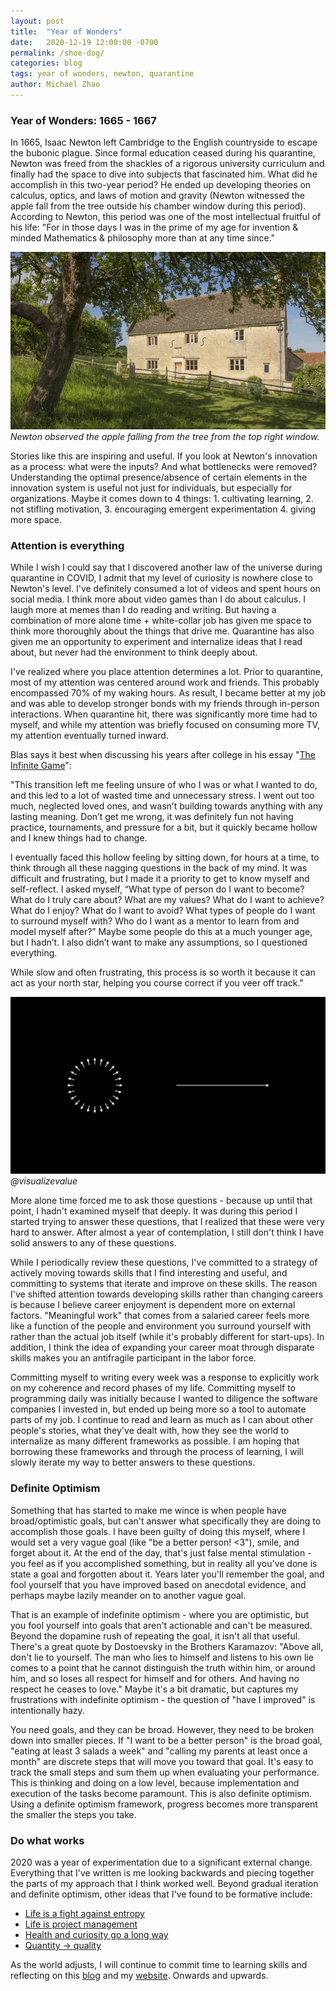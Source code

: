 ```yaml
---
layout: post
title:  "Year of Wonders"
date:   2020-12-19 12:00:00 -0700
permalink: /shoe-dog/
categories: blog
tags: year of wonders, newton, quarantine
author: Michael Zhao
---
```

### Year of Wonders: 1665 - 1667
In 1665, Isaac Newton left Cambridge to the English countryside to escape the bubonic plague. Since formal education ceased during his quarantine, Newton was freed from the shackles of a rigorous university curriculum and finally had the space to dive into subjects that fascinated him. What did he accomplish in this two-year period? He ended up developing theories on calculus, optics, and laws of motion and gravity (Newton witnessed the apple fall from the tree outside his chamber window during this period). According to Newton, this period was one of the most intellectual fruitful of his life: "For in those days I was in the prime of my age for invention & minded Mathematics & philosophy more than at any time since."

![image](/assets/images/newton-house.jpg)
*Newton observed the apple falling from the tree from the top right window.*

Stories like this are inspiring and useful. If you look at Newton's innovation as a process: what were the inputs? And what bottlenecks were removed? Understanding the optimal presence/absence of certain elements in the innovation system is useful not just for individuals, but especially for organizations. Maybe it comes down to 4 things: 1. cultivating learning, 2. not stifling motivation, 3. encouraging emergent experimentation 4. giving more space.

### Attention is everything
While I wish I could say that I discovered another law of the universe during quarantine in COVID, I admit that my level of curiosity is nowhere close to Newton's level. I've definitely consumed a lot of videos and spent hours on social media. I think more about video games than I do about calculus. I laugh more at memes than I do reading and writing. But having a combination of more alone time + white-collar job has given me space to think more thoroughly about the things that drive me. Quarantine has also given me an opportunity to experiment and internalize ideas that I read about, but never had the environment to think deeply about.

I've realized where you place attention determines a lot. Prior to quarantine, most of my attention was centered around work and friends. This probably encompassed 70% of my waking hours. As result, I became better at my job and was able to develop stronger bonds with my friends through in-person interactions. When quarantine hit, there was significantly more time had to myself, and while my attention was briefly focused on consuming more TV, my attention eventually turned inward.

Blas says it best when discussing his years after college in his essay "[The Infinite Game](https://secureservercdn.net/166.62.107.55/297.bb9.myftpupload.com/wp-content/uploads/2019/12/The-Infinite-Game_Rabbit-Hole-1.pdf)":

"This transition left me feeling unsure of who I was or what I wanted to do, and this led to a lot of wasted time and unnecessary stress. I went out too much, neglected loved ones, and wasn’t building towards anything with any lasting meaning. Don’t get me wrong, it was definitely fun not having practice, tournaments, and pressure for a bit, but it quickly became hollow and I knew things had to change.

I eventually faced this hollow feeling by sitting down, for hours at a time, to think through all these nagging questions in the back of my mind. It was difficult and frustrating, but I made it a priority to get to know myself and self-reflect. I asked myself, “What type of person do I want to become? What do I truly care about? What are my values? What do I want to achieve? What do I enjoy? What do I want to avoid? What types of people do I want to surround myself with? Who do I want as a mentor to learn from and model myself after?” Maybe some people do this at a much younger age, but I hadn’t. I also didn’t want to make any assumptions, so I questioned everything.

While slow and often frustrating, this process is so worth it because it can act as your north star, helping you course correct if you veer off track."

![image](/assets/images/vv-focus.jpg)
*@visualizevalue*

More alone time forced me to ask those questions - because up until that point, I hadn't examined myself that deeply. It was during this period I started trying to answer these questions, that I realized that these were very hard to answer. After almost a year of contemplation, I still don't think I have solid answers to any of these questions.

While I periodically review these questions, I've committed to a strategy of actively moving towards skills that I find interesting and useful, and committing to systems that iterate and improve on these skills. The reason I've shifted attention towards developing skills rather than changing careers is because I believe career enjoyment is dependent more on external factors. "Meaningful work" that comes from a salaried career feels more like a function of the people and environment you surround yourself with rather than the actual job itself (while it's probably different for start-ups). In addition, I think the idea of expanding your career moat through disparate skills makes you an antifragile participant in the labor force.

Committing myself to writing every week was a response to explicitly work on my coherence and record phases of my life. Committing myself to programming daily was initially because I wanted to diligence the software companies I invested in, but ended up being more so a tool to automate parts of my job. I continue to read and learn as much as I can about other people's stories, what they've dealt with, how they see the world to internalize as many different frameworks as possible. I am hoping that borrowing these frameworks and through the process of learning, I will slowly iterate my way to better answers to these questions.

### Definite Optimism
Something that has started to make me wince is when people have broad/optimistic goals, but can't answer what specifically they are doing to accomplish those goals. I have been guilty of doing this myself, where I would set a very vague goal (like "be a better person! <3"), smile, and forget about it. At the end of the day, that's just false mental stimulation - you feel as if you accomplished something, but in reality all you've done is state a goal and forgotten about it. Years later you'll remember the goal, and fool yourself that you have improved based on anecdotal evidence, and perhaps maybe lazily meander on to another vague goal.

That is an example of indefinite optimism - where you are optimistic, but you fool yourself into goals that aren't actionable and can't be measured. Beyond the dopamine rush of repeating the goal, it isn't all that useful. There's a great quote by Dostoevsky in the Brothers Karamazov: "Above all, don't lie to yourself. The man who lies to himself and listens to his own lie comes to a point that he cannot distinguish the truth within him, or around him, and so loses all respect for himself and for others. And having no respect he ceases to love." Maybe it's a bit dramatic, but captures my frustrations with indefinite optimism - the question of "have I improved" is intentionally hazy.

You need goals, and they can be broad. However, they need to be broken down into smaller pieces. If "I want to be a better person" is the broad goal, "eating at least 3 salads a week" and "calling my parents at least once a month" are discrete steps that will move you toward that goal. It's easy to track the small steps and sum them up when evaluating your performance. This is thinking and doing on a low level, because implementation and execution of the tasks become paramount. This is also definite optimism. Using a definite optimism framework, progress becomes more transparent the smaller the steps you take.

### Do what works
2020 was a year of experimentation due to a significant external change. Everything that I've written is me looking backwards and piecing together the parts of my approach that I think worked well. Beyond gradual iteration and definite optimism, other ideas that I've found to be formative include:

* [Life is a fight against entropy](https://mzhao8.substack.com/p/life-is-a-fight-against-entropy)
* [Life is project management](https://mzhao8.substack.com/p/life-is-project-management)
* [Health and curiosity go a long way](https://fs.blog/2013/11/richard-feynman-curiosity/)
* [Quantity → quality](https://www.nytimes.com/1996/02/12/us/in-kasparov-vs-computer-the-chess-scorecard-is-1-1.html)

As the world adjusts, I will continue to commit time to learning skills and reflecting on this [blog](https://mzhao8.substack.com/) and my [website](https://mzhao8.github.io/). Onwards and upwards.